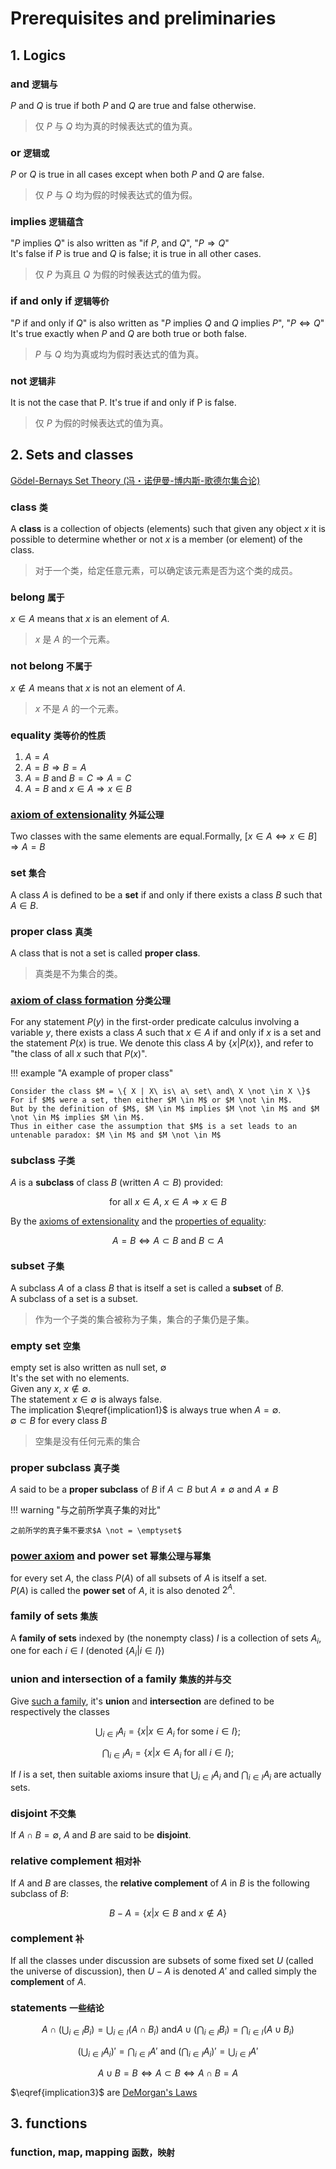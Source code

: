 # Prerequisites and preliminaries

## 1. Logics

### and `逻辑与`  

$P$ and $Q$ is true if both $P$ and $Q$ are true and false otherwise.
> 仅 $P$ 与 $Q$ 均为真的时候表达式的值为真。  

### or `逻辑或`

$P$ or $Q$ is true in all cases except when both $P$ and $Q$ are false.
> 仅 $P$ 与 $Q$ 均为假的时候表达式的值为假。  

### implies `逻辑蕴含`

"$P$ implies $Q$" is also written as "if $P$, and $Q$", "$P \Rightarrow Q$"  
It's false if $P$ is true and $Q$ is false; it is true in all other cases.
> 仅 $P$ 为真且 $Q$ 为假的时候表达式的值为假。  

### if and only if `逻辑等价`  

"$P$ if and only if $Q$" is also written as "$P$ implies $Q$ and $Q$ implies $P$", "$P \Leftrightarrow Q$"  
It's true exactly when $P$ and $Q$ are both true or both false.
> $P$ 与 $Q$ 均为真或均为假时表达式的值为真。

### not `逻辑非`  

It is not the case that P.
It's true if and only if P is false.
> 仅 $P$ 为假的时候表达式的值为真。  

## 2. Sets and classes

[Gödel-Bernays Set Theory (冯・诺伊曼-博内斯-歌德尔集合论)](https://en.wikipedia.org/wiki/Von_Neumann%E2%80%93Bernays%E2%80%93G%C3%B6del_set_theory)

### class `类`  

A **class** is a collection of objects (elements) such that given any object $x$ it is possible to determine whether or not $x$ is a member (or element) of the class.
> 对于一个类，给定任意元素，可以确定该元素是否为这个类的成员。  

### belong `属于`

$x \in A$ means that $x$ is an element of $A$.  
> $x$ 是 $A$ 的一个元素。  

### not belong `不属于`

$x \not \in A$ means that $x$ is not an element of $A$.  
> $x$ 不是 $A$ 的一个元素。  

### equality `类等价的性质`  

1. $A = A$
2. $A = B \Rightarrow B = A$
3. $A = B$ and $B = C \Rightarrow A = C$
4. $A = B$ and $x \in A \Rightarrow x \in B$

### [axiom of extensionality](https://en.wikipedia.org/wiki/Axiom_of_extensionality) `外延公理`  

Two classes with the same elements are equal.Formally, $[ x \in A \Leftrightarrow x \in B ] \Rightarrow A = B$  

### set `集合`  

A class $A$ is defined to be a **set** if and only if there exists a class $B$ such that $A \in B$.  

### proper class `真类`  

A class that is not a set is called **proper class**.  
> 真类是不为集合的类。  

### [axiom of class formation](https://en.wikipedia.org/wiki/Axiom_schema_of_specification) `分类公理`  

For any statement $P(y)$ in the first-order predicate calculus involving a variable $y$,
there exists a class $A$ such that $x \in A$ if and only if $x$ is a set and the statement $P(x)$ is true.
We denote this class $A$ by $\{ x | P(x) \}$, and refer to "the class of all $x$ such that $P(x)$".

!!! example "A example of proper class"

    Consider the class $M = \{ X | X\ is\ a\ set\ and\ X \not \in X \}$  
    For if $M$ were a set, then either $M \in M$ or $M \not \in M$.  
    But by the definition of $M$, $M \in M$ implies $M \not \in M$ and $M \not \in M$ implies $M \in M$.  
    Thus in either case the assumption that $M$ is a set leads to an untenable paradox: $M \in M$ and $M \not \in M$  

### subclass `子类`  

$A$ is a **subclass** of class $B$ (written $A \subset B$) provided:  

$$
\mathrm{for\ all\ } x \in A,\ x \in A \Rightarrow x \in B
\tag{1} \label{implication1}
$$

By the [axioms of extensionality](#axiom-of-extensionality) and the [properties of equality](#equality):

$$
A = B \Leftrightarrow A \subset B\ \mathrm{and}\ B \subset A
$$

### subset `子集`  

A subclass $A$ of a class $B$ that is itself a set is called a **subset** of $B$.  
A subclass of a set is a subset.  
> 作为一个子类的集合被称为子集，集合的子集仍是子集。

### empty set `空集`  

empty set is also written as null set, $\emptyset$  
It's the set with no elements.  
Given any $x$, $x \not \in \emptyset$.  
The statement $x \in \emptyset$ is always false.  
The implication $\eqref{implication1}$ is always true when $A = \emptyset$.  
$\emptyset \subset B$ for every class $B$
> 空集是没有任何元素的集合

### proper subclass `真子类`

$A$ said to be a **proper subclass** of $B$ if $A \subset B$ but $A \not = \emptyset$ and $A \not = B$

!!! warning "与之前所学真子集的对比"

    之前所学的真子集不要求$A \not = \emptyset$

### [power axiom](https://en.wikipedia.org/wiki/Axiom_of_power_set) and power set `幂集公理与幂集`

for every set $A$, the class $P(A)$ of all subsets of $A$ is itself a set.  
$P(A)$ is called the **power set** of $A$, it is also denoted $2^A$.  

### family of sets `集族`

A **family of sets** indexed by (the nonempty class) $I$ is a collection of sets $A_i$, one for each $i \in I$ (denoted $\{A_i | i \in I\}$)

### union and intersection of a family `集族的并与交`

Give [such a family](family-of-sets), it's **union** and **intersection** are defined to be respectively the classes  

$$
\bigcup_{i \in I} A_i = \{ x | x \in A_i\ \mathrm{for\ some}\ i \in I\};
$$

$$
\bigcap_{i \in I} A_i = \{ x | x \in A_i\ \mathrm{for\ all}\ i \in I\};
$$

If $I$ is a set, then suitable axioms insure that $\bigcup_{i \in I} A_i$ and $\bigcap_{i \in I} A_i$ are actually sets.

### disjoint `不交集`

If $A \cap B = \emptyset$, $A$ and $B$ are said to be **disjoint**.

### relative complement `相对补`

If $A$ and $B$ are classes, the **relative complement** of $A$ in $B$ is the following subclass of $B$:  

$$
B - A = \{ x | x \in B\ \mathrm{and}\ x \not \in A\}
$$

### complement `补`

If all the classes under discussion are subsets of some fixed set $U$ (called the universe of discussion), then $U - A$ is denoted $A'$ and called simply the **complement** of $A$.

### statements `一些结论`

$$
A \cap (\bigcup_{i \in I} B_i) = \bigcup_{i \in I} (A \cap B_i) \ \mathrm{and} A \cup (\bigcap_{i \in I} B_i) = \bigcap_{i \in I} (A \cup B_i)
\tag{2} \label{implication2}
$$

$$
(\bigcup_{i \in I} A_i)' = \bigcap_{i \in I} A'\ \mathrm{and}\ (\bigcap_{i \in I} A_i)' = \bigcup_{i \in I} A'
\tag{3} \label{implication3}
$$

$$
A \cup B = B \Leftrightarrow A \subset B \Leftrightarrow A \cap B = A
\tag{4} \label{implication4}
$$

$\eqref{implication3}$ are [DeMorgan's Laws](https://en.wikipedia.org/wiki/De_Morgan%27s_laws)

## 3. functions

### function, map, mapping `函数，映射`

